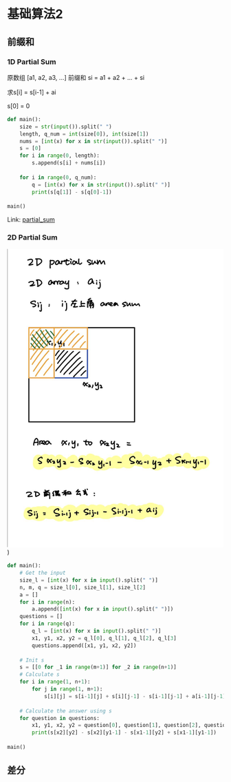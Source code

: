 # 基础算法2

## 前缀和

### 1D Partial Sum

原数组 [a1, a2, a3, ...]
前缀和 si = a1 + a2 + ... + si

求s[i] = s[i-1] + ai

s[0] = 0

```python
def main():
    size = str(input()).split(" ")
    length, q_num = int(size[0]), int(size[1])
    nums = [int(x) for x in str(input()).split(" ")]
    s = [0]
    for i in range(0, length):
        s.append(s[i] + nums[i])
    
    for i in range(0, q_num):
        q = [int(x) for x in str(input()).split(" ")]
        print(s[q[1]] - s[q[0]-1])

main()
```

Link: [partial_sum](https://www.acwing.com/problem/content/797/)

### 2D Partial Sum

![2D Partial Sum](1171636000305_.pic.jpg))

```python
def main():
    # Get the input
    size_l = [int(x) for x in input().split(" ")]
    n, m, q = size_l[0], size_l[1], size_l[2]
    a = []
    for i in range(n):
        a.append([int(x) for x in input().split(" ")])
    questions = []
    for i in range(q):
        q_l = [int(x) for x in input().split(" ")]
        x1, y1, x2, y2 = q_l[0], q_l[1], q_l[2], q_l[3]
        questions.append([x1, y1, x2, y2])
    
    # Init s
    s = [[0 for _1 in range(m+1)] for _2 in range(n+1)]
    # Calculate s
    for i in range(1, n+1):
        for j in range(1, m+1):
            s[i][j] = s[i-1][j] + s[i][j-1] - s[i-1][j-1] + a[i-1][j-1]
    
    # Calculate the answer using s
    for question in questions:
        x1, y1, x2, y2 = question[0], question[1], question[2], question[3]
        print(s[x2][y2] - s[x2][y1-1] - s[x1-1][y2] + s[x1-1][y1-1])

main()
```

## 差分
